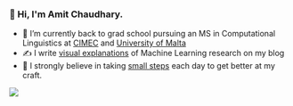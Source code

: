 ### 👋 Hi, I'm Amit Chaudhary.

<!--
**amitness/amitness** is a ✨ _special_ ✨ repository because its `README.md` (this file) appears on your GitHub profile.
Here are some ideas to get you started:
-->

- 🔭 I’m currently back to grad school pursuing an MS in Computational Linguistics at [CIMEC](https://www.cimec.unitn.it/en) and [University of Malta](https://www.um.edu.mt/courses/overview/PMSCHLTFT-2022-3-O) 
- ✍️ I write [visual explanations](https://amitness.com) of Machine Learning research on my blog
- 🌱 I strongly believe in taking [small steps](https://github.com/amitness/learning) each day to get better at my craft. 
  

<span>
  <a href="https://twitter.com/amitness"><img src="https://img.shields.io/twitter/follow/amitness"/></a>
</span>
